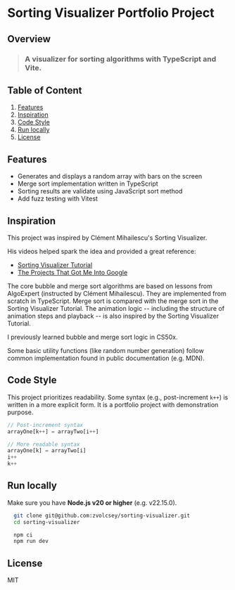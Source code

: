 # Sorting Visualizer Portfolio Project

## Overview

> ### A visualizer for sorting algorithms with TypeScript and Vite.

## Table of Content

1. [Features](#features)
2. [Inspiration](#inspiration)
3. [Code Style](#code-style)
4. [Run locally](#run-locally)
5. [License](#license)

## Features

- Generates and displays a random array with bars on the screen
- Merge sort implementation written in TypeScript
- Sorting results are validate using JavaScript sort method
- Add fuzz testing with Vitest

## Inspiration

This project was inspired by Clément Mihailescu's Sorting Visualizer.

His videos helped spark the idea and provided a great reference:

- [Sorting Visualizer Tutorial](https://www.youtube.com/watch?v=pFXYym4Wbkc)
- [The Projects That Got Me Into Google](https://www.youtube.com/watch?v=n4t_-NjY_Sg)

The core bubble and merge sort algorithms are based on lessons from AlgoExpert
(instructed by Clément Mihailescu). They are implemented from scratch in TypeScript. Merge sort is compared with the merge sort in the Sorting Visualizer Tutorial. The animation logic -- including the structure of animation steps and playback -- is also inspired by the Sorting Visualizer Tutorial.

I previously learned bubble and merge sort logic in CS50x.

Some basic utility functions (like random number generation) follow common implementation found in public documentation (e.g. MDN).

## Code Style

This project prioritizes readability. Some syntax (e.g., post-increment `k++`) is written in a more explicit form. It is a portfolio project with demonstration purpose.

```js
// Post-increment syntax
arrayOne[k++] = arrayTwo[i++]

// More readable syntax
arrayOne[k] = arrayTwo[i]
i++
k++
```

## Run locally

Make sure you have **Node.js v20 or higher** (e.g. v22.15.0).

```bash
  git clone git@github.com:zvolcsey/sorting-visualizer.git
  cd sorting-visualizer

  npm ci
  npm run dev
```

## License

MIT
